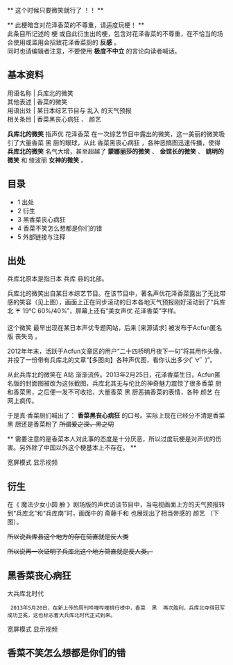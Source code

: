 ** 这个时候只要微笑就行了  ！！  **

** 此梗暗含对花泽香菜的不尊重，请适度玩梗！  **  
此条目所记述的  梗  或自此衍生出的梗，包含对花泽香菜的不尊重，在不恰当的场合使用或滥用会招致花泽香菜厨的 **反感** 。  
同时也请编辑者注意，不要使用 **极度不中立** 的言论向读者喊话。

  

**基本资料**  
---  
用语名称  |  兵库北的微笑   
其他表述  |  香菜的微笑   
用语出处  |  某日本综艺节目与  乱入  的天气预报   
相关条目  |  香菜黑丧心病狂  、  颜艺   
  
**兵库北的微笑** 指声优  花泽香菜  在一次综艺节目中露出的微笑，这一美丽的微笑吸引了大量香菜  黑  厨的眼球，从此  香菜黑丧心病狂
，各种恶搞图迅速传播，使得 **兵库北的微笑** 名气大增，甚至超越了 **蒙娜丽莎的微笑** 、 **金馆长的微笑** 、 **姚明的微笑** 和
绫波丽  **女神的微笑** 。

##  目录

  * 1  出处 
  * 2  衍生 
  * 3  黑香菜丧心病狂 
  * 4  香菜不笑怎么想都是你们的错 
  * 5  外部链接与注释 

##  出处

兵库北原本是指日本  兵库  县的北部。

兵库北的微笑出自某日本综艺节目。在该节目中，著名声优花泽香菜露出了无比带感的笑容（见上图），画面上正在同步滚动的日本各地天气预报刚好滚动到了“兵库北 ☔
19℃ 60%/40%”，屏幕上还有“美女声优 花泽香菜”字样。

这个微笑  最早出现在某日本声优专题网站，后来  [来源请求]  被发布于Acfun匿名版  丧失岛  。

2012年年末，活跃于Acfun文章区的用户“二十四桥明月夜下一句”将其用作头像，并投了一份带有兵库北的文章“【多图向】各种声优图，看你认出多少(ﾟ∀ﾟ
)”。

从此兵库北的微笑在  A站  渐渐流传。2013年2月25日，花泽香菜生日，Acfun匿名版的封面图被改为这张截图，兵库北其无与伦比的神奇魅力震惊了很多香菜
厨  和香菜黑，之后便一发不可收拾，大量香菜  黑  厨恶搞香菜的表情，各种  颜艺  在网上疯传。

于是真·香菜厨们喊出了： **香菜黑丧心病狂** 的口号。实际上现在已经分不清是香菜  黑  厨还是香菜粉了 ~~所谓爱之深，黑之切~~

** 需要注意的是香菜本人对此事的态度是十分厌恶，所以过度玩梗是对声优的伤害。另外除了中国以外这个梗基本上不存在。  **

  

宽屏模式  显示视频

##  衍生

在《  魔法少女小圆 ~~脸~~ 》剧场版的声优访谈节目中，当电视画面上方的天气预报转到“兵库北”和“兵库南”时，画面中的  斋藤千和
也展现出了相当带感的  颜艺  （下图）。

~~所以说兵库县这个地方的存在简直就是反人类~~

~~所以说再一次证明了兵库北这个地方简直就是反人类。~~

##  黑香菜丧心病狂

大兵库北时代

     2013年5月20日，在新上传的周刊哔哩哔哩排行榜中，香菜  黑  再次胜利，兵库北夺得冠军成功卫冕，这也标志着大兵库北时代正式到来。 

宽屏模式  显示视频

##  香菜不笑怎么想都是你们的错